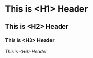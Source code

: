 # This is \<H1\> Header
## This is \<H2\> Header
### This is \<H3\> Header
###### This is \<H6\> Header
